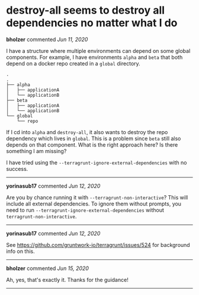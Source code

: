 # destroy-all seems to destroy all dependencies no matter what I do

**bholzer** commented *Jun 11, 2020*

I have a structure where multiple environments can depend on some global components. For example, I have environments `alpha` and `beta` that both depend on a docker repo created in a `global` directory.

```
.
.
├── alpha
│   ├── applicationA
│   └── applicationB
├── beta
│   ├── applicationA
│   └── applicationB
└── global
    └── repo
```

If I cd into `alpha` and `destroy-all`, it also wants to destroy the repo dependency which lives in `global`. This is a problem since `beta` still also depends on that component. What is the right approach here? Is there something I am missing?

I have tried using the `--terragrunt-ignore-external-dependencies` with no success.
<br />
***


**yorinasub17** commented *Jun 12, 2020*

Are you by chance running it with `--terragrunt-non-interactive`? This will include all external dependencies. To ignore them without prompts, you need to run `--terragrunt-ignore-external-dependencies` without `terragrunt-non-interactive`.
***

**yorinasub17** commented *Jun 12, 2020*

See https://github.com/gruntwork-io/terragrunt/issues/524 for background info on this.
***

**bholzer** commented *Jun 15, 2020*

Ah, yes, that's exactly it. Thanks for the guidance!
***

